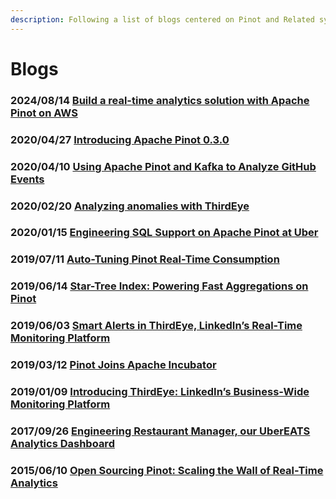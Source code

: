 ```yaml
---
description: Following a list of blogs centered on Pinot and Related systems
---
```


# Blogs

### 2024/08/14 [Build a real-time analytics solution with Apache Pinot on AWS](https://aws.amazon.com/blogs/big-data/build-a-real-time-analytics-solution-with-apache-pinot-on-aws/)

### 2020/04/27 [Introducing Apache Pinot 0.3.0](https://engineering.linkedin.com/blog/2020/apache-pinot-030-update)

### 2020/04/10 [Using Apache Pinot and Kafka to Analyze GitHub Events](https://medium.com/apache-pinot-developer-blog/using-apache-pinot-and-kafka-to-analyze-github-events-93cdcb57d5f7)

### 2020/02/20 [Analyzing anomalies with ThirdEye](https://engineering.linkedin.com/blog/2020/analyzing-anomalies-with-thirdeye)

### 2020/01/15 [Engineering SQL Support on Apache Pinot at Uber](https://eng.uber.com/engineering-sql-support-on-apache-pinot/)

### 2019/07/11 [Auto-Tuning Pinot Real-Time Consumption](https://engineering.linkedin.com/blog/2019/auto-tuning-pinot)

### 2019/06/14 [Star-Tree Index: Powering Fast Aggregations on Pinot](https://engineering.linkedin.com/blog/2019/06/star-tree-index--powering-fast-aggregations-on-pinot)

### 2019/06/03 [Smart Alerts in ThirdEye, LinkedIn’s Real-Time Monitoring Platform](https://engineering.linkedin.com/blog/2019/06/smart-alerts-in-thirdeye--linkedins-real-time-monitoring-platfor)

### 2019/03/12 [Pinot Joins Apache Incubator](https://engineering.linkedin.com/blog/2019/03/pinot-joins-apache-incubator)

### 2019/01/09 [Introducing ThirdEye: LinkedIn’s Business-Wide Monitoring Platform](https://engineering.linkedin.com/blog/2019/01/introducing-thirdeye--linkedins-business-wide-monitoring-platfor)

### 2017/09/26 [Engineering Restaurant Manager, our UberEATS Analytics Dashboard](https://eng.uber.com/restaurant-manager/)

### 2015/06/10 [Open Sourcing Pinot: Scaling the Wall of Real-Time Analytics](https://engineering.linkedin.com/pinot/open-sourcing-pinot-scaling-wall-real-time-analytics)
